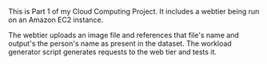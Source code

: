 This is Part 1 of my Cloud Computing Project. It includes a webtier being run on an Amazon EC2 instance. 

The webtier uploads an image file and references that file's name and output's the person's name as present in the dataset. The workload generator script generates requests to the web tier and tests it.

